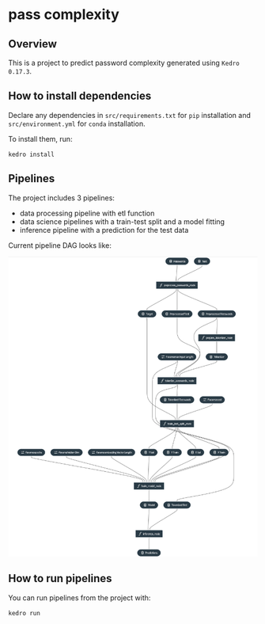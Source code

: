 # pass complexity

## Overview

This is a project to predict password complexity generated using `Kedro 0.17.3`.

## How to install dependencies

Declare any dependencies in `src/requirements.txt` for `pip` installation and `src/environment.yml` for `conda` installation.

To install them, run:

```
kedro install
```

## Pipelines

The project includes 3 pipelines:
- data processing pipeline with etl function
- data science pipelines with a train-test split and a model fitting
- inference pipeline with a prediction for the test data

Current pipeline DAG looks like:

![Pipeline DAG](https://github.com/pacifikus/pass-complexity/blob/main/imgs/viz_pipelines.png)


## How to run pipelines

You can run pipelines from the project with:

```
kedro run
```
